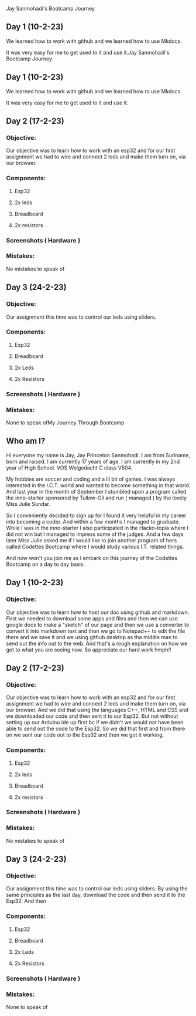 Jay Sanmohadi's Bootcamp Journey

Day 1 (10-2-23)
---------------

We learned how to work with github and we learned how to use Mkdocs. 

It was very easy for me to get used to it and use it.Jay Sanmohadi's Bootcamp Journey

Day 1 (10-2-23)
---------------

We learned how to work with github and we learned how to use Mkdocs. 

It was very easy for me to get used to it and use it.

Day 2 (17-2-23) 
----------------

### Objective:

Our objective was to learn how to work with an esp32 and for our first assignment we had to wire and connect 2 leds and make them turn on, via our browser.

### Components: 

1.  Esp32

2.  2x leds

3.  Breadboard

4.  2x resistors

### Screenshots ( Hardware )

### Mistakes:

No mistakes to speak of

Day 3 (24-2-23)
---------------

### Objective:

Our assignment this time was to control our leds using sliders.

### Components:

1.  Esp32

2.  Breadboard

3.  2x Leds

4.  2x Resistors

### Screenshots ( Hardware )

### Mistakes:

None to speak ofMy Journey Through Bootcamp

Who am I?
---------

Hi everyone my name is Jay, Jay Princeton Sanmohadi. I am from Suriname, born and raised. I am currently 17 years of age. I am currently in my 2nd year of High School. VOS Welgedacht C class V504.

My hobbies are soccer and coding and a lil bit of games. I was always interested in the I.C.T. world and wanted to become something in that world. And last year in the month of September I stumbled upon a program called the inno-starter sponsored by Tullow-Oil and run ( managed ) by the lovely Miss Julie Sundar.

So I conveniently decided to sign up for I found it very helpful in my career into becoming a coder. And within a few months I managed to graduate. While I was in the inno-starter I also participated in the Hacko-topia where I did not win but I managed to impress some of the judges. And a few days later Miss Julie asked me if I would like to join another program of hers called Codettes Bootcamp where I would study various I.T. related things.

And now won't you join me as I embark on this journey of the Codettes Bootcamp on a day to day basis.

Day 1 (10-2-23)
---------------

### Objective:

Our objective was to learn how to host our doc using github and markdown. First we needed to download some apps and files and then we can use google docs to make a "sketch" of our page and then we use a converter to convert it into markdown text and then we go to Notepad++ to edit the file there and we save it and we using github desktop as the middle man to send out the info out to the web. And that's a rough explanation on how we got to what you are seeing now. So appreciate our hard work hmph!!

Day 2 (17-2-23) 
----------------

### Objective:

Our objective was to learn how to work with an esp32 and for our first assignment we had to wire and connect 2 leds and make them turn on, via our browser. And we did that using the languages C++, HTML and CSS and we downloaded our code and then sent it to our Esp32. But not without setting up our Arduino ide up first bc if we didn't we would not have been able to send out the code to the Esp32. So we did that first and from there on we sent our code out to the Esp32 and then we got it working.

### Components: 

1.  Esp32

2.  2x leds

3.  Breadboard

4.  2x resistors

### Screenshots ( Hardware )

### Mistakes:

No mistakes to speak of

Day 3 (24-2-23)
---------------

### Objective:

Our assignment this time was to control our leds using sliders. By using the same principles as the last day, download the code and then send it to the Esp32. And then

### Components:

1.  Esp32

2.  Breadboard

3.  2x Leds

4.  2x Resistors

### Screenshots ( Hardware )

### Mistakes:

None to speak of